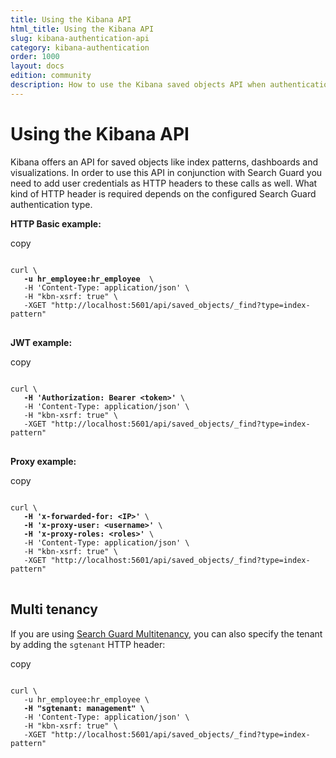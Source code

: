 ```yaml
---
title: Using the Kibana API
html_title: Using the Kibana API
slug: kibana-authentication-api
category: kibana-authentication
order: 1000
layout: docs
edition: community
description: How to use the Kibana saved objects API when authentication is configured.
---
```

<!---
Copryight 2018 floragunn GmbH
-->

# Using the Kibana API

Kibana offers an API for saved objects like index patterns, dashboards and visualizations. In order to use this API in conjunction with Search Guard you need to add user credentials as HTTP headers to these calls as well. What kind of HTTP header is required depends on the configured Search Guard authentication type. 

**HTTP Basic example:**

<div class="code-highlight " data-label="">
<span class="js-copy-to-clipboard copy-code">copy</span> 
<pre class="language-bash">
<code class=" js-code language-markup">
curl \
   <b>-u hr_employee:hr_employee </b> \
   -H 'Content-Type: application/json' \
   -H "kbn-xsrf: true" \
   -XGET "http://localhost:5601/api/saved_objects/_find?type=index-pattern"
</code>
</pre>
</div>

**JWT example:**

<div class="code-highlight " data-label="">
<span class="js-copy-to-clipboard copy-code">copy</span> 
<pre class="language-bash">
<code class=" js-code language-markup">
curl \
   <b>-H 'Authorization: Bearer &lt;token&gt;'</b> \
   -H 'Content-Type: application/json' \
   -H "kbn-xsrf: true" \
   -XGET "http://localhost:5601/api/saved_objects/_find?type=index-pattern"
</code>
</pre>
</div>

**Proxy example:**

<div class="code-highlight " data-label="">
<span class="js-copy-to-clipboard copy-code">copy</span> 
<pre class="language-bash">
<code class=" js-code language-markup">
curl \
   <b>-H 'x-forwarded-for: &lt;IP&gt;'</b> \
   <b>-H 'x-proxy-user: &lt;username&gt;'</b> \   
   <b>-H 'x-proxy-roles: &lt;roles&gt;'</b> \      
   -H 'Content-Type: application/json' \
   -H "kbn-xsrf: true" \
   -XGET "http://localhost:5601/api/saved_objects/_find?type=index-pattern"
</code>
</pre>
</div>

## Multi tenancy
If you are using [Search Guard Multitenancy](kibana_multitenancy.md), you can also specify the tenant by adding the `sgtenant` HTTP header:

<div class="code-highlight " data-label="">
<span class="js-copy-to-clipboard copy-code">copy</span> 
<pre class="language-bash">
<code class=" js-code language-markup">
curl \
   -u hr_employee:hr_employee \
   <b>-H "sgtenant: management" \</b>
   -H 'Content-Type: application/json' \
   -H "kbn-xsrf: true" \
   -XGET "http://localhost:5601/api/saved_objects/_find?type=index-pattern"
</code>
</pre>
</div>

